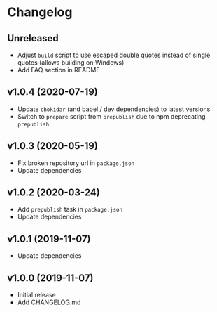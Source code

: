 # Changelog

## Unreleased

- Adjust `build` script to use escaped double quotes instead of single quotes (allows building on Windows)
- Add FAQ section in README

## v1.0.4 (2020-07-19)

- Update `chokidar` (and babel / dev dependencies) to latest versions
- Switch to `prepare` script from `prepublish` due to npm deprecating `prepublish`

## v1.0.3 (2020-05-19)

- Fix broken repository url in `package.json`
- Update dependencies

## v1.0.2 (2020-03-24)

- Add `prepublish` task in `package.json`
- Update dependencies

## v1.0.1 (2019-11-07)

- Update dependencies

## v1.0.0 (2019-11-07)

- Initial release
- Add CHANGELOG.md

